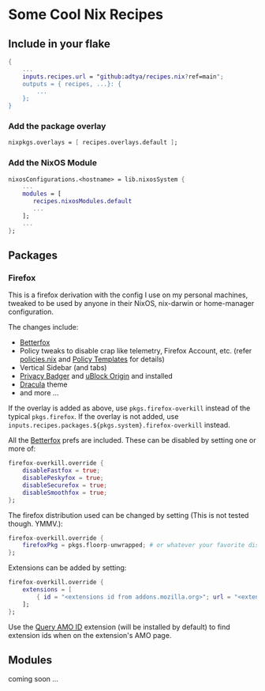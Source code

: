 # Some Cool Nix Recipes

## Include in your flake
```nix
{
    ...
    inputs.recipes.url = "github:adtya/recipes.nix?ref=main";
    outputs = { recipes, ...}: {
        ...
    };
}
```

### Add the package overlay
```nix
nixpkgs.overlays = [ recipes.overlays.default ];
```

### Add the NixOS Module
```nix
nixosConfigurations.<hostname> = lib.nixosSystem {
    ...
    modules = [
       recipes.nixosModules.default
       ...
    ];
    ...
};
```
## Packages
### Firefox
This is a firefox derivation with the config I use on my personal machines, tweaked to be used by anyone in their NixOS, nix-darwin or home-manager configuration.

The changes include:
 - [Betterfox](https://github.com/yokoffing/BetterFox)
 - Policy tweaks to disable crap like telemetry, Firefox Account, etc. (refer [policies.nix](./packages/firefox/policies.nix) and [Policy Templates](https://mozilla.github.io/policy-templates) for details)
 - Vertical Sidebar (and tabs)
 - [Privacy Badger](https://privacybadger.org) and [uBlock Origin](https://ublockorigin.com) and installed
 - [Dracula](https://draculatheme.com/firefox) theme
 - and more ...


If the overlay is added as above, use `pkgs.firefox-overkill` instead of the typical `pkgs.firefox`. If the overlay is not added, use `inputs.recipes.packages.${pkgs.system}.firefox-overkill` instead.

All the [Betterfox](https://github.com/yokoffing/BetterFox) prefs are included. These can be disabled by setting one or more of:
```nix
firefox-overkill.override {
    disableFastfox = true;
    disablePeskyfox = true;
    disableSecurefox = true;
    disableSmoothfox = true;
};
```
The firefox distribution used can be changed by setting (This is not tested though. YMMV.):
```nix
firefox-overkill.override {
    firefoxPkg = pkgs.floorp-unwrapped; # or whatever your favorite distribution is.
};
```

Extensions can be added by setting:
```nix
firefox-overkill.override {
    extensions = [
        { id = "<extensions id from addons.mozilla.org>"; url = "<extension url>";
    ];
};
```
Use the [Query AMO ID](https://github.com/mkaply/queryamoid) extension (will be installed by default) to find extension ids when on the extension's AMO page.

## Modules
 coming soon ...

